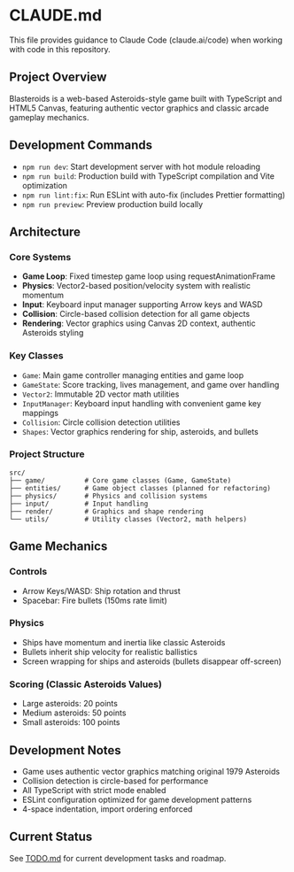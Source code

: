 # CLAUDE.md

This file provides guidance to Claude Code (claude.ai/code) when working with code in this repository.

## Project Overview

Blasteroids is a web-based Asteroids-style game built with TypeScript and HTML5 Canvas, featuring authentic vector graphics and classic arcade gameplay mechanics.

## Development Commands

- `npm run dev`: Start development server with hot module reloading
- `npm run build`: Production build with TypeScript compilation and Vite optimization
- `npm run lint:fix`: Run ESLint with auto-fix (includes Prettier formatting)
- `npm run preview`: Preview production build locally

## Architecture

### Core Systems
- **Game Loop**: Fixed timestep game loop using requestAnimationFrame
- **Physics**: Vector2-based position/velocity system with realistic momentum
- **Input**: Keyboard input manager supporting Arrow keys and WASD
- **Collision**: Circle-based collision detection for all game objects
- **Rendering**: Vector graphics using Canvas 2D context, authentic Asteroids styling

### Key Classes
- `Game`: Main game controller managing entities and game loop
- `GameState`: Score tracking, lives management, and game over handling
- `Vector2`: Immutable 2D vector math utilities
- `InputManager`: Keyboard input handling with convenient game key mappings
- `Collision`: Circle collision detection utilities
- `Shapes`: Vector graphics rendering for ship, asteroids, and bullets

### Project Structure
```
src/
├── game/          # Core game classes (Game, GameState)
├── entities/      # Game object classes (planned for refactoring)
├── physics/       # Physics and collision systems
├── input/         # Input handling
├── render/        # Graphics and shape rendering
└── utils/         # Utility classes (Vector2, math helpers)
```

## Game Mechanics

### Controls
- Arrow Keys/WASD: Ship rotation and thrust
- Spacebar: Fire bullets (150ms rate limit)

### Physics
- Ships have momentum and inertia like classic Asteroids
- Bullets inherit ship velocity for realistic ballistics
- Screen wrapping for ships and asteroids (bullets disappear off-screen)

### Scoring (Classic Asteroids Values)
- Large asteroids: 20 points
- Medium asteroids: 50 points  
- Small asteroids: 100 points

## Development Notes

- Game uses authentic vector graphics matching original 1979 Asteroids
- Collision detection is circle-based for performance
- All TypeScript with strict mode enabled
- ESLint configuration optimized for game development patterns
- 4-space indentation, import ordering enforced

## Current Status

See [TODO.md](./TODO.md) for current development tasks and roadmap.
